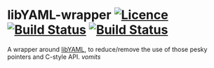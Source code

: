 libYAML-wrapper [![Licence](https://img.shields.io/badge/license-MIT-blue.svg?style=plastic)](LICENSE) [![Build Status](https://img.shields.io/travis/nabijaczleweli/libYAML-wrapper.svg?style=plastic)](https://travis-ci.org/nabijaczleweli/libYAML-wrapper) [![Build Status](https://semaphoreci.com/api/v1/projects/10aca777-bc0f-48ee-a9df-8011ae5c6815/487903/badge.svg)](https://semaphoreci.com/nabijaczleweli/libyaml-wrapper)
======
A wrapper around [libYAML](http://pyyaml.org/wiki/LibYAML), to reduce/remove the use of those pesky pointers and C-style API. *vomits*
